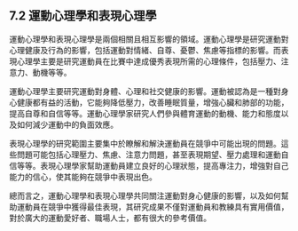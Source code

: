 ## 7.2 運動心理學和表現心理學

運動心理學和表現心理學是兩個相關且相互影響的領域。運動心理學是研究運動對心理健康及行為的影響，包括運動對情緒、自尊、憂鬱、焦慮等指標的影響。而表現心理學主要是研究運動員在比賽中達成優秀表現所需的心理條件，包括壓力、注意力、動機等等。

運動心理學主要研究運動對身體、心理和社交健康的影響。運動被認為是一種對身心健康都有益的活動，它能夠降低壓力，改善睡眠質量，增強心臟和肺部的功能，提高自尊和自信等等。運動心理學家研究人們參與體育運動的動機、能力和態度以及如何減少運動中的負面效應。

表現心理學的研究範圍主要集中於瞭解和解決運動員在競爭中可能出現的問題。這些問題可能包括心理壓力、焦慮、注意力問題，甚至表現期望、壓力處理和運動自信等等。表現心理學家幫助運動員建立良好的心理狀態，提高專注力，增強對自己能力的信心，使其能夠在競爭中表現出色。

總而言之，運動心理學和表現心理學共同關注運動對身心健康的影響，以及如何幫助運動員在競爭中獲得最佳表現，其研究成果不僅對運動員和教練具有實用價值，對於廣大的運動愛好者、職場人士，都有很大的參考價值。
